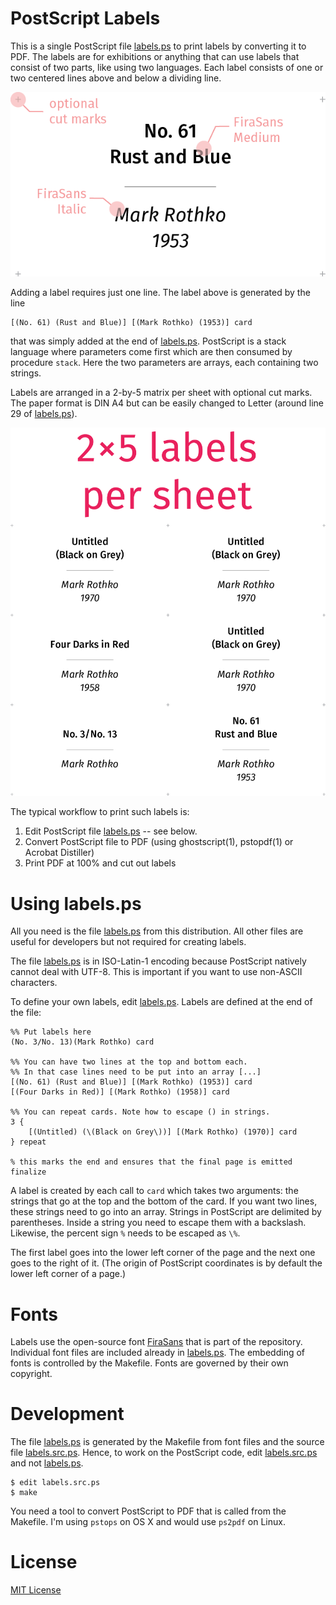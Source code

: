
# PostScript Labels

This is a single PostScript file [labels.ps] to print labels by converting
it to PDF. The labels are for exhibitions or anything that can use labels
that consist of two parts, like using two languages. Each label consists of
one or two centered lines above and below a dividing line.

![label](./images/label.png)

Adding a label requires just one line. The label above is generated by
the line

	[(No. 61) (Rust and Blue)] [(Mark Rothko) (1953)] card

that was simply added at the end of [labels.ps]. PostScript is a stack
language where parameters come first which are then consumed by procedure
`stack`. Here the two parameters are arrays, each containing two strings.

Labels are arranged in a 2-by-5 matrix per sheet with optional cut marks.
The paper format is DIN A4 but can be easily changed to Letter (around line
29 of [labels.ps]).

![label](./images/labels.png)

The typical workflow to print such labels is:

1. Edit PostScript file [labels.ps] -- see below.
2. Convert PostScript file  to PDF (using ghostscript(1), pstopdf(1) or
   Acrobat Distiller)
3. Print PDF at 100% and cut out labels

# Using labels.ps

All you need is the file [labels.ps] from this distribution. All other
files are useful for developers but not required for creating labels.

The file [labels.ps] is in ISO-Latin-1 encoding because PostScript natively
cannot deal with UTF-8. This is important if you want to use non-ASCII
characters.

To define your own labels, edit [labels.ps]. Labels are defined at the end
of the file:

	%% Put labels here
	(No. 3/No. 13)(Mark Rothko) card

	%% You can have two lines at the top and bottom each.
	%% In that case lines need to be put into an array [...] 
	[(No. 61) (Rust and Blue)] [(Mark Rothko) (1953)] card
	[(Four Darks in Red)] [(Mark Rothko) (1958)] card

	%% You can repeat cards. Note how to escape () in strings.
	3 { 
		[(Untitled) (\(Black on Grey\))] [(Mark Rothko) (1970)] card 
	} repeat

	% this marks the end and ensures that the final page is emitted
	finalize

A label is created by each call to `card` which takes two arguments: the
strings that go at the top and the bottom of the card. If you want two
lines, these strings need to go into an array. Strings in PostScript are
delimited by parentheses. Inside a string you need to escape them with a
backslash.  Likewise, the percent sign `%` needs to be escaped as `\%`.

The first label goes into the lower left corner of the page and the next
one goes to the right of it. (The origin of PostScript coordinates is by
default the lower left corner of a page.)

# Fonts

Labels use the open-source font [FiraSans] that is part of the repository.
Individual font files are included already in [labels.ps]. The embedding of
fonts is controlled by the Makefile. Fonts are governed by their own
copyright.

# Development

The file [labels.ps] is generated by the Makefile from font files and the
source file [labels.src.ps](./labels.src.ps). Hence, to work on the
PostScript code, edit [labels.src.ps](./labels.src.ps) and not [labels.ps].

	$ edit labels.src.ps
	$ make

You need a tool to convert PostScript to PDF that is called from the
Makefile. I'm using `pstops` on OS X and would use `ps2pdf` on Linux.	

# License

[MIT License](./LICENSE.md)

[labels.ps]:	./labels.ps "PostScript file labels.ps"
[FiraSans]:		https://en.wikipedia.org/wiki/Fira_Sans "FiraSans font"
